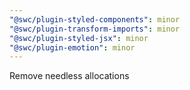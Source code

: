 ```yaml
---
"@swc/plugin-styled-components": minor
"@swc/plugin-transform-imports": minor
"@swc/plugin-styled-jsx": minor
"@swc/plugin-emotion": minor
---
```


Remove needless allocations
